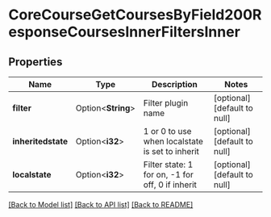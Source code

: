 # CoreCourseGetCoursesByField200ResponseCoursesInnerFiltersInner

## Properties

Name | Type | Description | Notes
------------ | ------------- | ------------- | -------------
**filter** | Option<**String**> | Filter plugin name | [optional][default to null]
**inheritedstate** | Option<**i32**> | 1 or 0 to use when localstate is set to inherit | [optional][default to null]
**localstate** | Option<**i32**> | Filter state: 1 for on, -1 for off, 0 if inherit | [optional][default to null]

[[Back to Model list]](../README.md#documentation-for-models) [[Back to API list]](../README.md#documentation-for-api-endpoints) [[Back to README]](../README.md)


